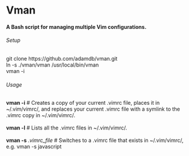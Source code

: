 Vman
=====

<h4>A Bash script for managing multiple Vim configurations.</h4>
<p>
<h6>Setup</h6>
git clone https://github.com/adamdb/vman.git
<br/>
ln -s ./vman/vman /usr/local/bin/vman
<br/>
vman -i
<br/>
</p>
<p>
<h6>Usage</h6>
<b>vman -i</b>  # Creates a copy of your current .vimrc file, places it in ~/.vim/vimrc/, and replaces your current .vimrc file with a symlink to the .vimrc copy in ~/.vim/vimrc/.<br/><br/>
<b>vman -l</b>  # Lists all the .vimrc files in ~/.vim/vimrc/.<br/><br/>
<b>vman -s</b> <i>.vimrc_file</i>  # Switches to a .vimrc file that exists in ~/.vim/vimrc/, e.g. vman -s javascript<br/>
</p>
